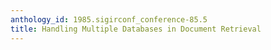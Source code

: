 ```yaml
---
anthology_id: 1985.sigirconf_conference-85.5
title: Handling Multiple Databases in Document Retrieval
---
```


